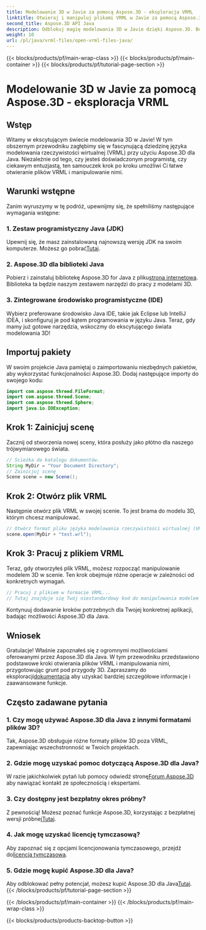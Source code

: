 ```yaml
---
title: Modelowanie 3D w Javie za pomocą Aspose.3D - eksploracja VRML
linktitle: Otwieraj i manipuluj plikami VRML w Javie za pomocą Aspose.3D
second_title: Aspose.3D API Java
description: Odblokuj magię modelowania 3D w Javie dzięki Aspose.3D. Bezproblemowo otwieraj i manipuluj plikami VRML. Zanurz się w świat nieograniczonych możliwości!
weight: 10
url: /pl/java/vrml-files/open-vrml-files-java/
---
```


{{< blocks/products/pf/main-wrap-class >}}
{{< blocks/products/pf/main-container >}}
{{< blocks/products/pf/tutorial-page-section >}}

# Modelowanie 3D w Javie za pomocą Aspose.3D - eksploracja VRML

## Wstęp
Witamy w ekscytującym świecie modelowania 3D w Javie! W tym obszernym przewodniku zagłębimy się w fascynującą dziedzinę języka modelowania rzeczywistości wirtualnej (VRML) przy użyciu Aspose.3D dla Java. Niezależnie od tego, czy jesteś doświadczonym programistą, czy ciekawym entuzjastą, ten samouczek krok po kroku umożliwi Ci łatwe otwieranie plików VRML i manipulowanie nimi.
## Warunki wstępne
Zanim wyruszymy w tę podróż, upewnijmy się, że spełniliśmy następujące wymagania wstępne:
### 1. Zestaw programistyczny Java (JDK)
 Upewnij się, że masz zainstalowaną najnowszą wersję JDK na swoim komputerze. Możesz go pobrać[Tutaj](https://www.oracle.com/java/technologies/javase-downloads.html).
### 2. Aspose.3D dla biblioteki Java
Pobierz i zainstaluj bibliotekę Aspose.3D for Java z pliku[strona internetowa](https://releases.aspose.com/3d/java/). Biblioteka ta będzie naszym zestawem narzędzi do pracy z modelami 3D.
### 3. Zintegrowane środowisko programistyczne (IDE)
Wybierz preferowane środowisko Java IDE, takie jak Eclipse lub IntelliJ IDEA, i skonfiguruj je pod kątem programowania w języku Java.
Teraz, gdy mamy już gotowe narzędzia, wskoczmy do ekscytującego świata modelowania 3D!
## Importuj pakiety
W swoim projekcie Java pamiętaj o zaimportowaniu niezbędnych pakietów, aby wykorzystać funkcjonalności Aspose.3D. Dodaj następujące importy do swojego kodu:
```java
import com.aspose.threed.FileFormat;
import com.aspose.threed.Scene;
import com.aspose.threed.Sphere;
import java.io.IOException;
```
## Krok 1: Zainicjuj scenę
Zacznij od stworzenia nowej sceny, która posłuży jako płótno dla naszego trójwymiarowego świata.
```java
// Ścieżka do katalogu dokumentów.
String MyDir = "Your Document Directory";
// Zainicjuj scenę
Scene scene = new Scene();
```
## Krok 2: Otwórz plik VRML
Następnie otwórz plik VRML w swojej scenie. To jest brama do modelu 3D, którym chcesz manipulować.
```java
// Otwórz format pliku języka modelowania rzeczywistości wirtualnej (VRML).
scene.open(MyDir + "test.wrl");
```
## Krok 3: Pracuj z plikiem VRML
Teraz, gdy otworzyłeś plik VRML, możesz rozpocząć manipulowanie modelem 3D w scenie. Ten krok obejmuje różne operacje w zależności od konkretnych wymagań.
```java
// Pracuj z plikiem w formacie VRML...
// Tutaj znajduje się Twój niestandardowy kod do manipulowania modelem 3D
```
Kontynuuj dodawanie kroków potrzebnych dla Twojej konkretnej aplikacji, badając możliwości Aspose.3D dla Java.
## Wniosek
Gratulacje! Właśnie zapoznałeś się z ogromnymi możliwościami oferowanymi przez Aspose.3D dla Java. W tym przewodniku przedstawiono podstawowe kroki otwierania plików VRML i manipulowania nimi, przygotowując grunt pod przygody 3D.
 Zapraszamy do eksploracji[dokumentacja](https://reference.aspose.com/3d/java/) aby uzyskać bardziej szczegółowe informacje i zaawansowane funkcje.
## Często zadawane pytania
### 1. Czy mogę używać Aspose.3D dla Java z innymi formatami plików 3D?
Tak, Aspose.3D obsługuje różne formaty plików 3D poza VRML, zapewniając wszechstronność w Twoich projektach.
### 2. Gdzie mogę uzyskać pomoc dotyczącą Aspose.3D dla Java?
 W razie jakichkolwiek pytań lub pomocy odwiedź stronę[Forum Aspose.3D](https://forum.aspose.com/c/3d/18) aby nawiązać kontakt ze społecznością i ekspertami.
### 3. Czy dostępny jest bezpłatny okres próbny?
 Z pewnością! Możesz poznać funkcje Aspose.3D, korzystając z bezpłatnej wersji próbnej[Tutaj](https://releases.aspose.com/).
### 4. Jak mogę uzyskać licencję tymczasową?
 Aby zapoznać się z opcjami licencjonowania tymczasowego, przejdź do[licencja tymczasowa](https://purchase.aspose.com/temporary-license/).
### 5. Gdzie mogę kupić Aspose.3D dla Java?
 Aby odblokować pełny potencjał, możesz kupić Aspose.3D dla Java[Tutaj](https://purchase.aspose.com/buy).
{{< /blocks/products/pf/tutorial-page-section >}}

{{< /blocks/products/pf/main-container >}}
{{< /blocks/products/pf/main-wrap-class >}}

{{< blocks/products/products-backtop-button >}}

